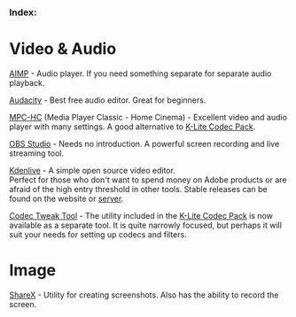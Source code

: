 <h3>Index:</h3>

# Video & Audio

[AIMP](https://www.aimp.ru/?do=features) - Audio player. If you need something separate for separate audio playback.

[Audacity](https://github.com/audacity/audacity) - Best free audio editor. Great for beginners.

[MPC-HC](https://github.com/clsid2/mpc-hc) (Media Player Classic - Home Cinema) - Excellent video and audio player with many settings. A good alternative to [K-Lite Codec Pack](https://codecguide.com/download_k-lite_codec_pack_full.htm).

[OBS Studio](https://github.com/obsproject/obs-studio) - Needs no introduction. A powerful screen recording and live streaming tool.

[Kdenlive](https://kdenlive.org/) - A simple open source video editor. <br>
Perfect for those who don't want to spend money on Adobe products or are afraid of the high entry threshold in other tools. Stable releases can be found on the website or [server](https://download.kde.org/stable/kdenlive/).

[Codec Tweak Tool](https://www.codecguide.com/download_other.htm#codectweaktool) - The utility included in the [K-Lite Codec Pack](https://codecguide.com/download_k-lite_codec_pack_full.htm) is now available as a separate tool. It is quite narrowly focused, but perhaps it will suit your needs for setting up codecs and filters.

# Image

[ShareX](https://github.com/ShareX/ShareX) - Utility for creating screenshots. Also has the ability to record the screen.